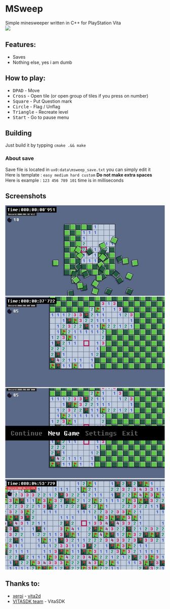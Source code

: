 # MSweep
Simple minesweeper written in C++ for PlayStation Vita<br>
[<img src="https://img.shields.io/badge/release-v1.0-blue.svg">](https://github.com/Creckeryop/MSweep/releases)
## Features:
* Saves
* Nothing else, yes i am dumb
## How to play:
* <kbd>DPAD</kbd> - Move
* <kbd>Cross</kbd> - Open tile (or open group of tiles if you press on number)
* <kbd>Square</kbd> - Put Question mark
* <kbd>Circle</kbd> - Flag / Unflag
* <kbd>Triangle</kbd> - Recreate level
* <kbd>Start</kbd> - Go to pause menu
## Building
Just build it by typping `cmake .&& make`
### About save
Save file is located in `ux0:data\msweep_save.txt` you can simply edit it<br>
Here is template : `easy medium hard custom` <b>Do not make extra spaces</b><br>
Here is example : `123 456 789 101` time is in milliseconds
## Screenshots
<img src="screenshots/1.jpg"><br>
<img src="screenshots/2.jpg"><br>
<img src="screenshots/3.jpg"><br>
<img src="screenshots/4.jpg"><br>
## Thanks to:
* [xerpi](https://github.com/xerpi/) - [vita2d](https://github.com/xerpi/libvita2d)<br>
* [VITASDK team](https://github.com/vitasdk) - VitaSDK
